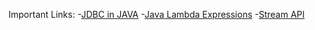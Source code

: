 

Important Links:
-[JDBC in JAVA](https://www.tpointtech.com/jdbc-tutorial)
-[Java Lambda Expressions](https://www.tpointtech.com/java-lambda-expressions)
-[Stream API](https://www.tpointtech.com/java-8-stream)
